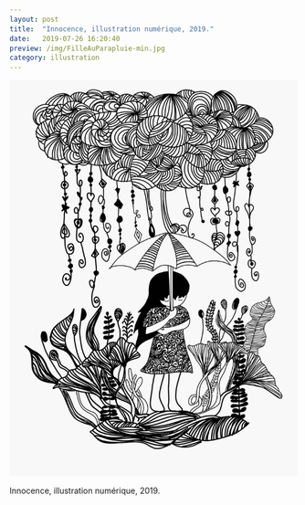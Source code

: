 ```yaml
---
layout: post
title:  "Innocence, illustration numérique, 2019."
date:   2019-07-26 16:20:40
preview: /img/FilleAuParapluie-min.jpg
category: illustration
---
```


![Picture 1](/img/FilleAuParapluie-min.jpg)

Innocence, illustration numérique, 2019.


